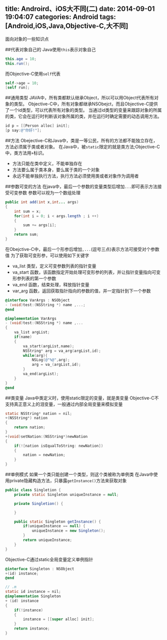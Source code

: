 title: Androird、iOS大不同(二)
date: 2014-09-01 19:04:07
categories: Android
tags: [Android,iOS,Java,Objective-C,大不同]
---
面向对象的一些知识点
<!--more-->
##代表对象自己的
Java使用`this`表示对象自己
```java
this.age = 10;
this.run();
```
而Objective-C使用`self`代表
```objective-c
self->age = 10;
[self run];
```
##通用类型
JAVA中，所有类都默认继承Object，所以可以用Object代表所有对象的类型。
Objective-C中，所有对象都继承NSObejct，而且Objective-C提供了一个id类型，可以代表所有对象的类型。
当通过id类型的变量来跟踪对象的所属的类，它会在运行时判断该对象所属的类，并在运行时确定需要的动态调用方法。
```objective-C
id p = [[Person alloc] init];
[p say:@"你好!"];
```
##方法
Obejective-C和Java中，类是一等公民，所有的方法都不能独立存在，方法必须属于类或者对象。
在Java中，被`static`限定的就是类方法;Objective-C中，类方法用`+`标识。
- 方法只能在类中定义，不能单独存在
- 方法要么属于类本身，要么属于类的一个对象
- 永远不能单独执行方法，执行方法必须使用类或者对象作为调用者

##参数可变的方法
在java中，最后一个参数的变量类型后增加`...`即可表示方法接受可变参数
参数可以视为一个数组处理
```java
public int add(int x,int... args)
{
	int sum = x;
	for(int i = 0; i < args.length ; i ++)
	{
		sum += args[i];
	}
	return sum;
}
```
在Obejctive-C中，最后一个形参后增加`,...`(逗号三点)表示方法可接受对个参数值
为了获取可变形参，可以使用如下关键字
- va_list 类型，定义可变参数列表的指针变量
- va_start 函数，该函数指定开始处理可变形参的列表，并让指针变量指向可变形参列表的第一个参数
- va_end 函数，结束处理，释放指针变量
- var_arg 函数，返回获取指针指向的参数的值，并一定指针到下一个参数
```objective-C
@interface VarArgs : NSObject
- (void)test:(NSString *) name ,...;
@end

@implementation VarArgs
- (void)test:(NSString *) name ,...
{
	va_list argList;
	if(name)
	{
		va_start(argList,name);
		NSString* arg = va_arg(argList,id);
		while(arg){
			NSLog(@"%@",arg);
			arg = va_(argList,id);
		}
		va_end(argList);
	}
}
@end
```

##类变量
Java中类定义时，使用static限定的变量，就是类变量
Objective-C不支持真正意义上的泪变量，一般通过内部全局变量来模拟变量
```objective-C
static NSString* nation = nil;
+(NSString*) nation
{
	return nation;
}
+(void)setNation:(NSString*)newNation
{
	if(![nation isEqualToString: newNation])
	{
		nation = newNation;
	}	
}
```

##单例模式
如果一个类只能创建一个类型，则这个类被称为单例类
在Java中使用private隐藏构造方法，只暴露`getInstance()`方法来获取对象
```java
public class Singletion {
	private static Singleton uniqueInstance = null;

	private Singletion() {

	}

	public static Singleton getInstance() {
		if(uniqueInstance == null) {
			uniqueInstance = new Singleton();
		}
		return uniqueInstance;
	}
}
```
Objective-C通过static全局变量定义单例指针
```objective-C
@interface Singleton : NSObject
+(id) instance;
@end

// .m
static id instance = nil;
@implementation Singleton
+ (id) instance
{
	if(!instance)
	{
		instance = [[super alloc] init];
	}
	return instance;
}
```
